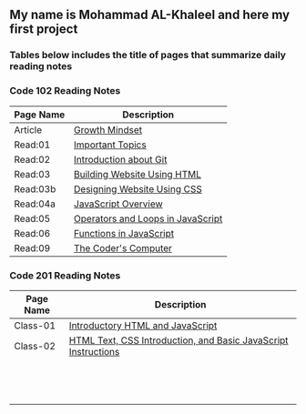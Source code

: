 ## **My name is Mohammad AL-Khaleel and here my first project**

### **Tables below includes the title of pages that summarize daily reading notes**
       
       
### **Code 102 Reading Notes**

| **Page Name** | **Description** |
| -----------   | --------------- |
| Article       |[Growth Mindset](https://malkhaleel88.github.io/reading-notes/Article)                   |
| Read:01       |[Important Topics](https://malkhaleel88.github.io/reading-notes/Read:01)                 |
| Read:02       |[Introduction about Git](https://malkhaleel88.github.io/reading-notes/Read:02)           |
| Read:03       |[Building Website Using HTML](https://malkhaleel88.github.io/reading-notes/Read:03)      |
| Read:03b      |[Designing Website Using CSS](https://malkhaleel88.github.io/reading-notes/Read:03b)     |
| Read:04a      |[JavaScript Overview](https://malkhaleel88.github.io/reading-notes/Read:04a)             |
| Read:05       |[Operators and Loops in JavaScript](https://malkhaleel88.github.io/reading-notes/Read:05)|
| Read:06       |[Functions in JavaScript](https://malkhaleel88.github.io/reading-notes/Read:06)          |
| Read:09       |[The Coder's Computer](https://malkhaleel88.github.io/reading-notes/Read:09)             |




### **Code 201 Reading Notes**

| **Page Name** | **Description** |
| -----------   | --------------- |
| Class-01      |[Introductory HTML and JavaScript](https://malkhaleel88.github.io/reading-notes/Class-01)|
| Class-02      |[HTML Text, CSS Introduction, and Basic JavaScript Instructions](https://malkhaleel88.github.io/reading-notes/Class-02)|
|               |                 |
|               |                 |
|               |                 |
|               |                 |
|               |                 |
|               |                 |
|               |                 |
|               |                 |
|               |                 |
|               |                 |
|               |                 |
|               |                 |
|               |                 |